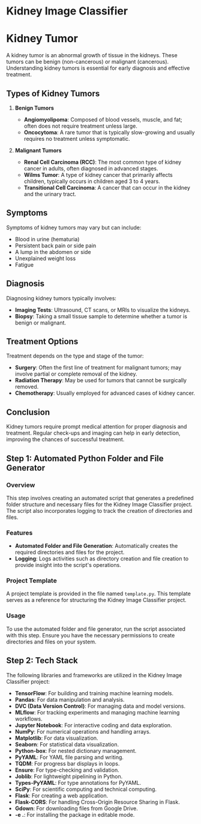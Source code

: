 # Kidney Image Classifier

# Kidney Tumor

A kidney tumor is an abnormal growth of tissue in the kidneys. These tumors can be benign (non-cancerous) or malignant (cancerous). Understanding kidney tumors is essential for early diagnosis and effective treatment.

## Types of Kidney Tumors

1. **Benign Tumors**
   - **Angiomyolipoma**: Composed of blood vessels, muscle, and fat; often does not require treatment unless large.
   - **Oncocytoma**: A rare tumor that is typically slow-growing and usually requires no treatment unless symptomatic.

2. **Malignant Tumors**
   - **Renal Cell Carcinoma (RCC)**: The most common type of kidney cancer in adults, often diagnosed in advanced stages.
   - **Wilms Tumor**: A type of kidney cancer that primarily affects children, typically occurs in children aged 3 to 4 years.
   - **Transitional Cell Carcinoma**: A cancer that can occur in the kidney and the urinary tract.

## Symptoms

Symptoms of kidney tumors may vary but can include:
- Blood in urine (hematuria)
- Persistent back pain or side pain
- A lump in the abdomen or side
- Unexplained weight loss
- Fatigue

## Diagnosis

Diagnosing kidney tumors typically involves:
- **Imaging Tests**: Ultrasound, CT scans, or MRIs to visualize the kidneys.
- **Biopsy**: Taking a small tissue sample to determine whether a tumor is benign or malignant.

## Treatment Options

Treatment depends on the type and stage of the tumor:
- **Surgery**: Often the first line of treatment for malignant tumors; may involve partial or complete removal of the kidney.
- **Radiation Therapy**: May be used for tumors that cannot be surgically removed.
- **Chemotherapy**: Usually employed for advanced cases of kidney cancer.

## Conclusion

Kidney tumors require prompt medical attention for proper diagnosis and treatment. Regular check-ups and imaging can help in early detection, improving the chances of successful treatment.

## Step 1: Automated Python Folder and File Generator

### Overview
This step involves creating an automated script that generates a predefined folder structure and necessary files for the Kidney Image Classifier project. The script also incorporates logging to track the creation of directories and files.

### Features
- **Automated Folder and File Generation**: Automatically creates the required directories and files for the project.
- **Logging**: Logs activities such as directory creation and file creation to provide insight into the script's operations.

### Project Template
A project template is provided in the file named `template.py`. This template serves as a reference for structuring the Kidney Image Classifier project.

### Usage
To use the automated folder and file generator, run the script associated with this step. Ensure you have the necessary permissions to create directories and files on your system.

## Step 2: Tech Stack

The following libraries and frameworks are utilized in the Kidney Image Classifier project:

- **TensorFlow**: For building and training machine learning models.
- **Pandas**: For data manipulation and analysis.
- **DVC (Data Version Control)**: For managing data and model versions.
- **MLflow**: For tracking experiments and managing machine learning workflows.
- **Jupyter Notebook**: For interactive coding and data exploration.
- **NumPy**: For numerical operations and handling arrays.
- **Matplotlib**: For data visualization.
- **Seaborn**: For statistical data visualization.
- **Python-box**: For nested dictionary management.
- **PyYAML**: For YAML file parsing and writing.
- **TQDM**: For progress bar displays in loops.
- **Ensure**: For type-checking and validation.
- **Joblib**: For lightweight pipelining in Python.
- **Types-PyYAML**: For type annotations for PyYAML.
- **SciPy**: For scientific computing and technical computing.
- **Flask**: For creating a web application.
- **Flask-CORS**: For handling Cross-Origin Resource Sharing in Flask.
- **Gdown**: For downloading files from Google Drive.
- **-e .**: For installing the package in editable mode.
